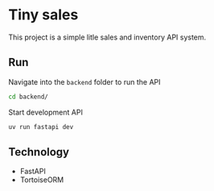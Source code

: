 # Tiny sales

This project is a simple litle sales and inventory API system.


## Run

Navigate into the `backend` folder to run the API
```bash
cd backend/
```

Start development API
```bash
uv run fastapi dev
```

## Technology

- FastAPI
- TortoiseORM
